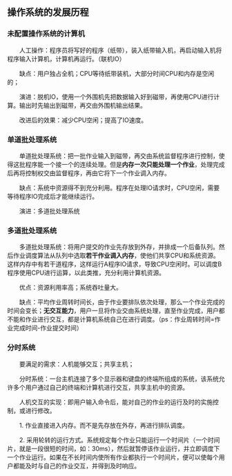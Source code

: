 ## 操作系统的发展历程

### 未配置操作系统的计算机

　　人工操作：程序员将写好的程序（纸带），装入纸带输入机，再启动输入机将程序输入计算机，计算机再运行。（联机IO）

　　缺点：用户独占全机；CPU等待纸带装机，大部分时间CPU和内存是空闲的；

　　演进：脱机IO，使用一个外围机先把数据输入好到磁带，再使用CPU进行计算。输出时先输出到磁带，再交由外围机输出结果。

　　改进后的效果：减少CPU空闲；提高了IO速度。


### 单道批处理系统

　　单道批处理系统：把一批作业输入到磁带，再交由系统监督程序进行控制，使得这批程序能一个接一个的连续处理。但是**内存一次只能处理一个作业**，处理完成后再将控制权交由监督程序，再由它将下一个作业调入内存。

　　缺点：系统中资源得不到充分利用。程序在处理IO请求时，CPU空闲，需要等待程序IO完成后才能继续运行。

　　演进：多道批处理系统


### 多道批处理系统

　　多道批处理系统：将用户提交的作业先存放到外存，并排成一个后备队列。然后作业调度算法从队列中选取**若干作业调入内存**，使他们共享CPU和系统资源。这样内存中有若干道程序，这样运行A程序IO请求，导致CPU空闲时。可以调度B程序使用CPU进行运算，以此类推，充分利用计算机资源。

　　优点：资源利用率高；系统吞吐量大。

　　缺点：平均作业周转时间长，由于作业要排队依次处理，那么一个作业完成的时间会变长；**无交互能力**，用户一旦将作业交由系统处理，直至作业完成，用户都不能和作业进行交互，都是计算机系统自己在进行调度。（ps：作业周转时间=作业完成时间-作业提交时间）


### 分时系统

　　要满足的需求：人机能够交互；共享主机；

　　分时系统：一台主机连接了多个显示器和键盘的终端所组成的系统，该系统允许多个用户通过自己的终端和计算机进行交互，共享主机中的资源。

　　人机交互的实现：即用户输入命令后，能对自己的作业的运行及时的实施控制，或进行修改。

　　1. 作业直接进入内存。而不是先存放在外存，再进行排队调度。

　　2. 采用轮转的运行方式。系统规定每个作业只能运行一个时间片（一个时间片，就是一段很短的时间，如：30ms），然后就暂停该作业运行，并立即调度下一个作业运行。如果在不长时间内使所有作业都执行一个时间片，便可以使每个用户都能及时与自己的作业交互，并得到及时响应。